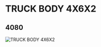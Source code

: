 # TRUCK BODY 4X6X2
## 4080
![TRUCK BODY 4X6X2](https://lc-www-live-s.legocdn.com/media/bricks/5/2/408024.jpg)